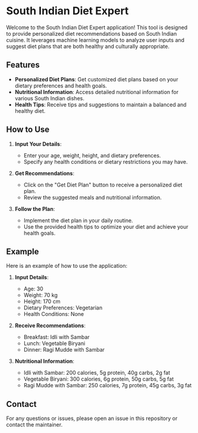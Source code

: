 # South Indian Diet Expert

Welcome to the South Indian Diet Expert application! This tool is designed to provide personalized diet recommendations based on South Indian cuisine. It leverages machine learning models to analyze user inputs and suggest diet plans that are both healthy and culturally appropriate.

## Features

- **Personalized Diet Plans**: Get customized diet plans based on your dietary preferences and health goals.
- **Nutritional Information**: Access detailed nutritional information for various South Indian dishes.
- **Health Tips**: Receive tips and suggestions to maintain a balanced and healthy diet.

## How to Use

1. **Input Your Details**:
   - Enter your age, weight, height, and dietary preferences.
   - Specify any health conditions or dietary restrictions you may have.

2. **Get Recommendations**:
   - Click on the "Get Diet Plan" button to receive a personalized diet plan.
   - Review the suggested meals and nutritional information.

3. **Follow the Plan**:
   - Implement the diet plan in your daily routine.
   - Use the provided health tips to optimize your diet and achieve your health goals.

## Example

Here is an example of how to use the application:

1. **Input Details**:
   - Age: 30
   - Weight: 70 kg
   - Height: 170 cm
   - Dietary Preferences: Vegetarian
   - Health Conditions: None

2. **Receive Recommendations**:
   - Breakfast: Idli with Sambar
   - Lunch: Vegetable Biryani
   - Dinner: Ragi Mudde with Sambar

3. **Nutritional Information**:
   - Idli with Sambar: 200 calories, 5g protein, 40g carbs, 2g fat
   - Vegetable Biryani: 300 calories, 6g protein, 50g carbs, 5g fat
   - Ragi Mudde with Sambar: 250 calories, 7g protein, 45g carbs, 3g fat

## Contact

For any questions or issues, please open an issue in this repository or contact the maintainer.
